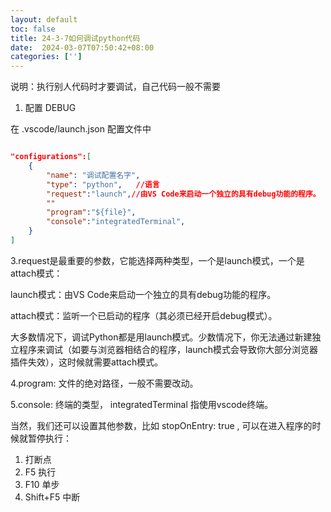 ```yaml
---
layout: default
toc: false
title: 24-3-7如何调试python代码
date:  2024-03-07T07:50:42+08:00
categories: ['']
---
```


说明：执行别人代码时才要调试，自己代码一般不需要

1. 配置 DEBUG

在 .vscode/launch.json 配置文件中

```json

"configurations":[
    {
        "name": "调试配置名字",
        "type": "python",   //语言
        "request":"launch",//由VS Code来启动一个独立的具有debug功能的程序。
        ""
        "program":"${file}",
        "console":"integratedTerminal",
    }
]
```

3.request是最重要的参数，它能选择两种类型，一个是launch模式，一个是attach模式：

launch模式：由VS Code来启动一个独立的具有debug功能的程序。

attach模式：监听一个已启动的程序（其必须已经开启debug模式）。

大多数情况下，调试Python都是用launch模式。少数情况下，你无法通过新建独立程序来调试（如要与浏览器相结合的程序，launch模式会导致你大部分浏览器插件失效），这时候就需要attach模式。

4.program: 文件的绝对路径，一般不需要改动。

5.console: 终端的类型， integratedTerminal 指使用vscode终端。

当然，我们还可以设置其他参数，比如 stopOnEntry: true , 可以在进入程序的时候就暂停执行：

1. 打断点
2. F5 执行
3. F10 单步
4. Shift+F5 中断

